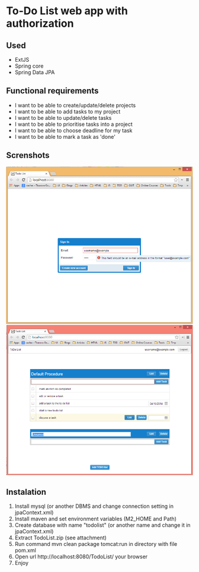 To-Do List web app with authorization
==================================

## Used ##
- ExtJS
- Spring core
- Spring Data JPA

## Functional requirements ##

- I want to be able to create/update/delete projects
- I want to be able to add tasks to my project
- I want to be able to update/delete tasks
- I want to be able to prioritise tasks into a project
- I want to be able to choose deadline for my task
- I want to be able to mark a task as 'done'

## Screnshots ##

![Screenshot #1](https://raw.githubusercontent.com/cwayfinder/TodoList/master/docs/screenshot1.PNG)
![Screenshot #2](https://raw.githubusercontent.com/cwayfinder/TodoList/master/docs/screenshot2.png)

## Instalation ##

1. Install mysql (or another DBMS and change connection setting in jpaContext.xml)
2. Install maven and set environment variables (M2_HOME and Path)
3. Create database with name "todolist" (or another name and change it in jpaContext.xml)
3. Extract TodoList.zip (see attachment)
4. Run command mvn clean package tomcat:run in directory with file pom.xml
5. Open url http://localhost:8080/TodoList/ your browser
6. Enjoy
